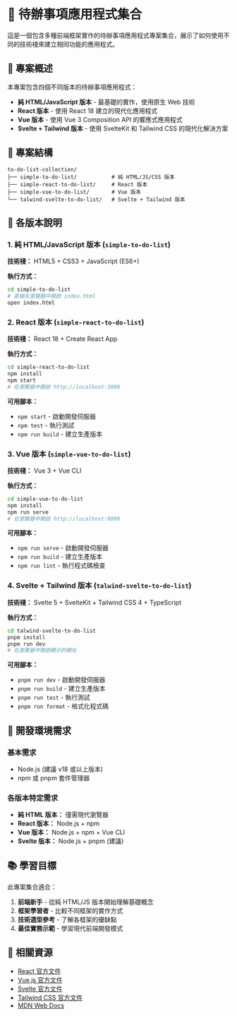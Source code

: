 # 📝 待辦事項應用程式集合

這是一個包含多種前端框架實作的待辦事項應用程式專案集合，展示了如何使用不同的技術棧來建立相同功能的應用程式。

## 🎯 專案概述

本專案包含四個不同版本的待辦事項應用程式：

- **純 HTML/JavaScript 版本** - 最基礎的實作，使用原生 Web 技術
- **React 版本** - 使用 React 18 建立的現代化應用程式
- **Vue 版本** - 使用 Vue 3 Composition API 的響應式應用程式
- **Svelte + Tailwind 版本** - 使用 SvelteKit 和 Tailwind CSS 的現代化解決方案

## 📁 專案結構

```
to-do-list-collection/
├── simple-to-do-list/           # 純 HTML/JS/CSS 版本
├── simple-react-to-do-list/     # React 版本
├── simple-vue-to-do-list/       # Vue 版本
└── talwind-svelte-to-do-list/   # Svelte + Tailwind 版本
```

## 🚀 各版本說明

### 1. 純 HTML/JavaScript 版本 (`simple-to-do-list`)

**技術棧：** HTML5 + CSS3 + JavaScript (ES6+)

**執行方式：**
```bash
cd simple-to-do-list
# 直接在瀏覽器中開啟 index.html
open index.html
```

### 2. React 版本 (`simple-react-to-do-list`)

**技術棧：** React 18 + Create React App

**執行方式：**
```bash
cd simple-react-to-do-list
npm install
npm start
# 在瀏覽器中開啟 http://localhost:3000
```

**可用腳本：**
- `npm start` - 啟動開發伺服器
- `npm test` - 執行測試
- `npm run build` - 建立生產版本

### 3. Vue 版本 (`simple-vue-to-do-list`)

**技術棧：** Vue 3 + Vue CLI

**執行方式：**
```bash
cd simple-vue-to-do-list
npm install
npm run serve
# 在瀏覽器中開啟 http://localhost:8080
```

**可用腳本：**
- `npm run serve` - 啟動開發伺服器
- `npm run build` - 建立生產版本
- `npm run lint` - 執行程式碼檢查

### 4. Svelte + Tailwind 版本 (`talwind-svelte-to-do-list`)

**技術棧：** Svelte 5 + SvelteKit + Tailwind CSS 4 + TypeScript

**執行方式：**
```bash
cd talwind-svelte-to-do-list
pnpm install
pnpm run dev
# 在瀏覽器中開啟顯示的網址
```

**可用腳本：**
- `pnpm run dev` - 啟動開發伺服器
- `pnpm run build` - 建立生產版本
- `pnpm run test` - 執行測試
- `pnpm run format` - 格式化程式碼

## 🔧 開發環境需求

### 基本需求
- Node.js (建議 v18 或以上版本)
- npm 或 pnpm 套件管理器

### 各版本特定需求
- **純 HTML 版本：** 僅需現代瀏覽器
- **React 版本：** Node.js + npm
- **Vue 版本：** Node.js + npm + Vue CLI
- **Svelte 版本：** Node.js + pnpm (建議)

## 📚 學習目標

此專案集合適合：

1. **前端新手** - 從純 HTML/JS 版本開始理解基礎概念
2. **框架學習者** - 比較不同框架的實作方式
3. **技術選型參考** - 了解各框架的優缺點
4. **最佳實務示範** - 學習現代前端開發模式

## 🔗 相關資源

- [React 官方文件](https://react.dev/)
- [Vue.js 官方文件](https://vuejs.org/)
- [Svelte 官方文件](https://svelte.dev/)
- [Tailwind CSS 官方文件](https://tailwindcss.com/)
- [MDN Web Docs](https://developer.mozilla.org/)
